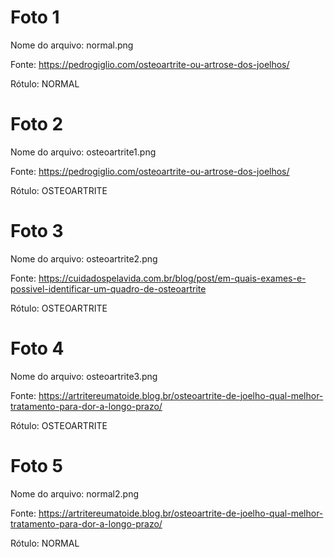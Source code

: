 # Foto 1

Nome do arquivo: normal.png

Fonte: https://pedrogiglio.com/osteoartrite-ou-artrose-dos-joelhos/

Rótulo: NORMAL

# Foto 2

Nome do arquivo: osteoartrite1.png

Fonte: https://pedrogiglio.com/osteoartrite-ou-artrose-dos-joelhos/

Rótulo: OSTEOARTRITE

# Foto 3

Nome do arquivo: osteoartrite2.png

Fonte: https://cuidadospelavida.com.br/blog/post/em-quais-exames-e-possivel-identificar-um-quadro-de-osteoartrite

Rótulo: OSTEOARTRITE

# Foto 4

Nome do arquivo: osteoartrite3.png

Fonte: https://artritereumatoide.blog.br/osteoartrite-de-joelho-qual-melhor-tratamento-para-dor-a-longo-prazo/

Rótulo: OSTEOARTRITE

# Foto 5

Nome do arquivo: normal2.png

Fonte: https://artritereumatoide.blog.br/osteoartrite-de-joelho-qual-melhor-tratamento-para-dor-a-longo-prazo/

Rótulo: NORMAL